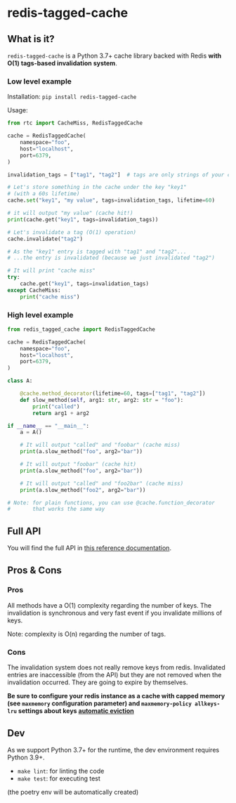# redis-tagged-cache

## What is it?

`redis-tagged-cache` is a Python 3.7+ cache library backed with Redis **with O(1) tags-based invalidation system**.

### Low level example

Installation: `pip install redis-tagged-cache`

Usage:

```python
from rtc import CacheMiss, RedisTaggedCache

cache = RedisTaggedCache(
    namespace="foo",
    host="localhost",
    port=6379,
)

invalidation_tags = ["tag1", "tag2"]  # tags are only strings of your choice

# Let's store something in the cache under the key "key1"
# (with a 60s lifetime)
cache.set("key1", "my value", tags=invalidation_tags, lifetime=60)

# it will output "my value" (cache hit!)
print(cache.get("key1", tags=invalidation_tags))

# Let's invalidate a tag (O(1) operation)
cache.invalidate("tag2")

# As the "key1" entry is tagged with "tag1" and "tag2"...
# ...the entry is invalidated (because we just invalidated "tag2")

# It will print "cache miss"
try:
    cache.get("key1", tags=invalidation_tags)
except CacheMiss:
    print("cache miss")

```

### High level example

```python
from redis_tagged_cache import RedisTaggedCache

cache = RedisTaggedCache(
    namespace="foo",
    host="localhost",
    port=6379,
)

class A:

    @cache.method_decorator(lifetime=60, tags=["tag1", "tag2"])
    def slow_method(self, arg1: str, arg2: str = "foo"):
        print("called")
        return arg1 + arg2

if __name__ == "__main__":
    a = A()  

    # It will output "called" and "foobar" (cache miss)
    print(a.slow_method("foo", arg2="bar"))

    # It will output "foobar" (cache hit)
    print(a.slow_method("foo", arg2="bar"))

    # It will output "called" and "foo2bar" (cache miss)
    print(a.slow_method("foo2", arg2="bar"))

# Note: for plain functions, you can use @cache.function_decorator
#       that works the same way
```

## Full API

You will find the full API in [this reference documentation](https://fabien-marty.github.io/redis-tagged-cache/reference/api/).

## Pros & Cons

### Pros

All methods have a O(1) complexity regarding the number of keys. The invalidation is synchronous and very fast event if you invalidate millions of keys.

Note: complexity is O(n) regarding the number of tags.

### Cons

The invalidation system does not really remove keys from redis. Invalidated entries are inaccessible (from the API) but they are not removed when the invalidation occurred. They are going to expire by themselves.

**Be sure to configure your redis instance as a cache with capped memory (see `maxmemory` configuration parameter) and `maxmemory-policy allkeys-lru` settings about keys [automatic eviction](https://redis.io/docs/latest/develop/reference/eviction/)**

## Dev

As we support Python 3.7+ for the runtime, the dev environment requires Python 3.9+.

- `make lint`: for linting the code
- `make test`: for executing test

(the poetry env will be automatically created)
